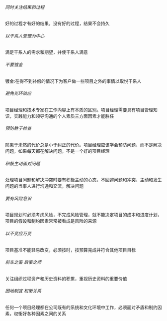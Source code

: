 ###### 同时关注结果和过程
好的过程才有好的结果，没有好的过程，结果不会持久

###### 以干系人管理为中心
满足干系人的需求和期望，并使干系人满意

###### 不要镀金
镀金:在得不到补偿的情况下为客户做一些项目之外的事情以取悦干系人

###### 避免光环效应
项目经理和技术专家在工作内容上有本质的区别。项目经理需要具有项目管理知识，实践能力和领导沟通的个人素质三方面因素才能胜任

###### 预防胜于检查
防患于未然的代价总是小于纠正的代价。项目经理应该学会预防问题，而不是解决问题，如果每天都在解决问题，不是一个好的项目经理

###### 积极主动面对问题
处理项目问题和解决冲突时要有积极主动的心态，不回避问题和冲突，主动和发生问题的当事人进行沟通和交流，解决问题

###### 要有风险意识
项目规划时必须考虑风险，不完成风险管理，就不能决定项目的成本和进度计划，项目的假设和制约因素常常被看成是风险的来源

###### 以不变应万变
项目基准不能轻易改变，必须按时，按预算完成并符合其他项目目标

###### 前车之鉴 后事之师
关注组织过程资产和历史资料的积累，重视历史资料的重要价值

###### 因地制宜 权衡关系
任何一个项目经理都在公司既有的系统和文化环境中工作，必须面对矛盾和制约因素，权衡好各种因素之间的关系
